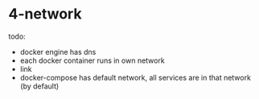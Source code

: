 # 4-network
todo:
- docker engine has dns
- each docker container runs in own network
- link
- docker-compose has default network, all services are in that network (by default) 

